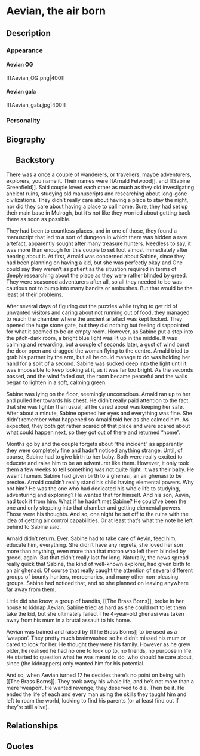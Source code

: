 # Aevian, the air born
## Description

### Appearance
#### Aevian OG
![[Aevian_OG.png|400]]
#### Aevian gala
![[Aevian_gala.jpg|400]]
### Personality
## Biography
## $\quad$Backstory
There was a once a couple of wanderers, or travellers, maybe adventurers, explorers, you name it. Their names were [[Arnald Felwood]], and [[Sabine Greenfield]]. Said couple loved each other as much as they did investigating ancient ruins, studying old manuscripts and researching about long-gone civilizations. They didn’t really care about having a place to stay the night, nor did they care about having a place to call home. Sure, they had set up their main base in Mulrogh, but it’s not like they worried about getting back there as soon as possible.

They had been to countless places, and in one of those, they found a manuscript that led to a sort of dungeon in which there was hidden a rare artefact, apparently sought after many treasure hunters. Needless to say, it was more than enough for this couple to set foot almost immediately after hearing about it. At first, Arnald was concerned about Sabine, since they had been planning on having a kid, but she was perfectly okay and One could say they weren’t as patient as the situation required in terms of deeply researching about the place as they were rather blinded by greed. They were seasoned adventurers after all, so all they needed to be was cautious not to bump into many bandits or ambushes. But that would be the least of their problems.

After several days of figuring out the puzzles while trying to get rid of unwanted visitors and caring about not running out of food, they managed to reach the chamber where the ancient artefact was kept locked. They opened the huge stone gate, but they did nothing but feeling disappointed for what it seemed to be an empty room. However, as Sabine put a step into the pitch-dark room, a bright blue light was lit up in the middle. It was calming and rewarding, but a couple of seconds later, a gust of wind burst the door open and dragged the woman flying to the centre. Arnald tried to grab his partner by the arm, but all he could manage to do was holding her hand for a split of a second. Sabine was sucked deep into the light until it was impossible to keep looking at it, as it was far too bright. As the seconds passed, and the wind faded out, the room became peaceful and the walls began to lighten in a soft, calming green.

Sabine was lying on the floor, seemingly unconscious. Arnald ran up to her and pulled her towards his chest. He didn’t really paid attention to the fact that she was lighter than usual, all he cared about was keeping her safe. After about a minute, Sabine opened her eyes and everything was fine. She didn’t remember what happened so Arnald told her as she calmed him. As expected, they both got rather scared of that place and were scared about what could happen next, so they got out of there and returned “home”.

Months go by and the couple forgets about “the incident” as apparently they were completely fine and hadn’t noticed anything strange. Until, of course, Sabine had to give birth to her baby. Both were really excited to educate and raise him to be an adventurer like them. However, it only took them a few weeks to tell something was not quite right. It was their baby. He wasn’t human. Sabine had given birth to a ghenasi, an air ghenasi to be precise. Arnald couldn’t really stand his child having elemental powers. Why not him? He was the one who had dedicated his whole life to studying, adventuring and exploring? He wanted that for himself. And his son, Aevin, had took it from him. What if he hadn’t met Sabine? He could’ve been the one and only stepping into that chamber and getting elemental powers. Those were his thoughts. And so, one night he set off to the ruins with the idea of getting air control capabilities. Or at least that’s what the note he left behind to Sabine said.

Arnald didn’t return. Ever. Sabine had to take care of Aevin, feed him, educate him, everything. She didn’t have any regrets, she loved her son more than anything, even more than that moron who left them blinded by greed, again. But that didn’t really last for long. Naturally, the news spread really quick that Sabine, the kind of well-known explorer, had given birth to an air ghenasi. Of course that really caught the attention of several different groups of bounty hunters, mercenaries, and many other non-pleasing groups. Sabine had noticed that, and so she planned on leaving anywhere far away from them. 

Little did she know, a group of bandits, [[The Brass Borns]], broke in her house to kidnap Aevian. Sabine tried as hard as she could not to let them take the kid, but she ultimately failed. The 4-year-old ghenasi was taken away from his mum in a brutal assault to his home.

Aevian was trained and raised by [[The Brass Borns]] to be used as a ‘weapon’. They pretty much brainwashed so he didn’t missed his mum or cared to look for her. He thought they were his family. However as he grew older, he realised he had no one to look up to, no friends, no purpose in life. He started to question what he was meant to do, who should he care about, since (the kidnappers) only wanted him for his potential.

And so, when Aevian turned 17 he decides there’s no point on being with [[The Brass Borns]]. They took away his whole life, and he’s not more than a mere ‘weapon’. He wanted revenge; they deserved to die. Then be it. He ended the life of each and every man using the skills they taught him and left to roam the world, looking to find his parents (or at least find out if they’re still alive).
## Relationships

## Quotes

